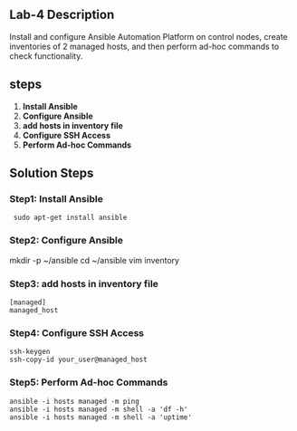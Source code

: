## Lab-4 Description 

  Install and configure Ansible Automation Platform on control nodes, create inventories of 2 managed hosts, and then perform ad-hoc commands to check functionality.

## steps 
 1. **Install Ansible**
 2. **Configure Ansible**
 3. **add hosts in inventory file**
 4. **Configure SSH Access**
 5. **Perform Ad-hoc Commands**

## Solution Steps

### Step1: Install Ansible
```
 sudo apt-get install ansible
```
### Step2: Configure Ansible
mkdir -p ~/ansible
cd ~/ansible
vim inventory

### Step3: add hosts in inventory file
```
[managed]
managed_host
```

### Step4: Configure SSH Access
```
ssh-keygen
ssh-copy-id your_user@managed_host
```

### Step5: Perform Ad-hoc Commands
```
ansible -i hosts managed -m ping
ansible -i hosts managed -m shell -a 'df -h'
ansible -i hosts managed -m shell -a 'uptime'
```
